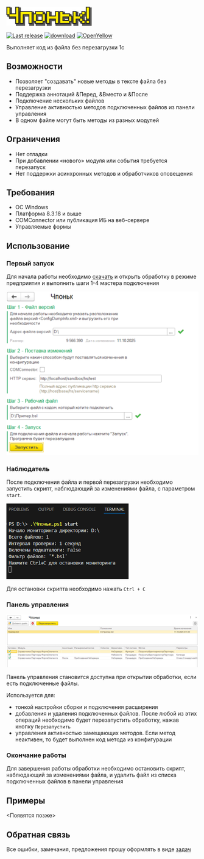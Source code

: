 ![alt text](.github/logo.png)

[![Last release](https://img.shields.io/github/v/release/pogo4/chponk?include_prereleases&label=last%20release&style=badge)](https://github.com/pogo4/chponk/releases/latest)
[![download](https://img.shields.io/github/downloads/pogo4/chponk/total)](https://github.com/pogo4/chponk/releases/latest/download/chponk.epf)
[![OpenYellow](https://img.shields.io/endpoint?url=https://openyellow.org/data/badges/7/1036432979.json)](https://openyellow.org/grid?data=top&repo=1036432979)

Выполняет код из файла без перезагрузки 1с

## Возможности

- Позволяет "создавать" новые методы в тексте файла без перезагрузки
- Поддержка аннотаций &Перед, &Вместо и &После
- Подключение нескольких файлов
- Управление активностью методов подключенных файлов из панели управления
- В одном файле могут быть методы из разных модулей

## Ограничения

- Нет отладки
- При добавлении «нового» модуля или события требуется перезапуск
- Нет поддержки асинхронных методов и обработчиков оповещения

## Требования

- ОС Windows
- Платформа 8.3.18 и выше
- COMConnector или публикация ИБ на веб-сервере
- Управляемые формы

## Использование

### Первый запуск

Для начала работы необходимо [скачать](https://github.com/pogo4/chponk/releases/latest/download/chponk.epf) и открыть обработку в режиме предприятия и выполнить шаги 1-4 мастера подключения

![Первый запуск](.github/start.png)

### Наблюдатель
После подключения файла и первой перезагрузки необходимо запустить скрипт, наблюдающий за изменениями файла, с параметром `start`. 

![Запуск наблюдателя](.github/filewatcher.png)

Для остановки скрипта необходимо нажать `Ctrl + C`

### Панель управления

![Панель управления](.github/contolpanel.png)

Панель управления становится доступна при открытии обработки, если есть подключенные файлы. 

Используется для:
- тонкой настройки сборки и подключения расширения
- добавления и удаления подключенных файлов. После любой из этих операций необходимо будет перезапустить обработку, нажав кнопку `Перезапустить`
- управления активностью замещающих методов. Если метод неактивен, то будет выполнен код метода из конфигурации

### Окончание работы

Для завершения работы обработки необходимо остановить скрипт, наблюдающий за изменениями файла, и удалить файл из списка подключенных файлов в панели управления

## Примеры

<Появятся позже>

## Обратная связь

Все ошибки, замечания, предложения прошу оформлять в виде [задач](https://github.com/pogo4/chponk/issues/)
